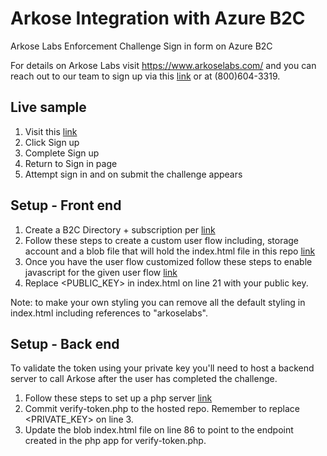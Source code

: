 # Arkose Integration with Azure B2C

Arkose Labs Enforcement Challenge Sign in form on Azure B2C

For details on Arkose Labs visit https://www.arkoselabs.com/ and you can reach out to our team to sign up via this [link](https://www.arkoselabs.com/contact-sales/) or at (800)604-3319. 

## Live sample

1. Visit this [link](https://arkosetest2.b2clogin.com/arkosetest2.onmicrosoft.com/oauth2/v2.0/authorize?p=B2C_1_ArkoseChallenge&client_id=96392ea3-c9ca-49c2-b670-e3bb80512cc8&nonce=defaultNonce&redirect_uri=https%3A%2F%2Farkosephp.azurewebsites.net%2Fcallback.php&scope=openid&response_type=id_token&prompt=login)
2. Click Sign up
3. Complete Sign up
4. Return to Sign in page
5. Attempt sign in and on submit the challenge appears

## Setup - Front end

1. Create a B2C Directory + subscription per [link](https://azure.microsoft.com/en-us/services/active-directory/external-identities/b2c/)
2. Follow these steps to create a custom user flow including, storage account and a blob file that will hold the index.html file in this repo [link](https://docs.microsoft.com/en-us/azure/active-directory-b2c/tutorial-customize-ui)
3. Once you have the user flow customized follow these steps to enable javascript for the given user flow [link](https://docs.microsoft.com/en-us/azure/active-directory-b2c/user-flow-javascript-overview)
4. Replace <PUBLIC_KEY> in index.html on line 21 with your public key.

Note: to make your own styling you can remove all the default styling in index.html including references to "arkoselabs".

## Setup - Back end
To validate the token using your private key you'll need to host a backend server to call Arkose after the user has completed the challenge.

1. Follow these steps to set up a php server [link](https://docs.microsoft.com/en-us/azure/app-service/app-service-web-get-started-php)
2. Commit verify-token.php to the hosted repo. Remember to replace <PRIVATE_KEY> on line 3.
3. Update the blob index.html file on line 86 to point to the endpoint created in the php app for verify-token.php.

